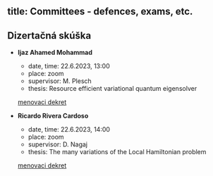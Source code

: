 title: Committees - defences, exams, etc.
---

## Dizertačná skúška 

* **Ijaz Ahamed Mohammad** 


    - date, time: 22.6.2023, 13:00 
    - place: zoom
    - supervisor: M. Plesch
    - thesis: Resource efficient variational quantum eigensolver

    [menovaci dekret](cmmtt/ijaz.pdf)


* **Ricardo Rivera Cardoso**   

    - date, time: 22.6.2023, 14:00 
    - place: zoom
    - supervisor: D. Nagaj
    - thesis: The many variations of the Local Hamiltonian problem

    [menovaci dekret](cmmtt/rivera.pdf)




